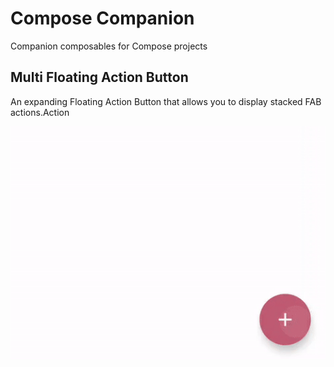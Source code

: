 # Compose Companion

Companion composables for Compose projects

## Multi Floating Action Button

An expanding Floating Action Button that allows you to display stacked FAB actions.Action

![Multi-FAB](art/fab.gif)